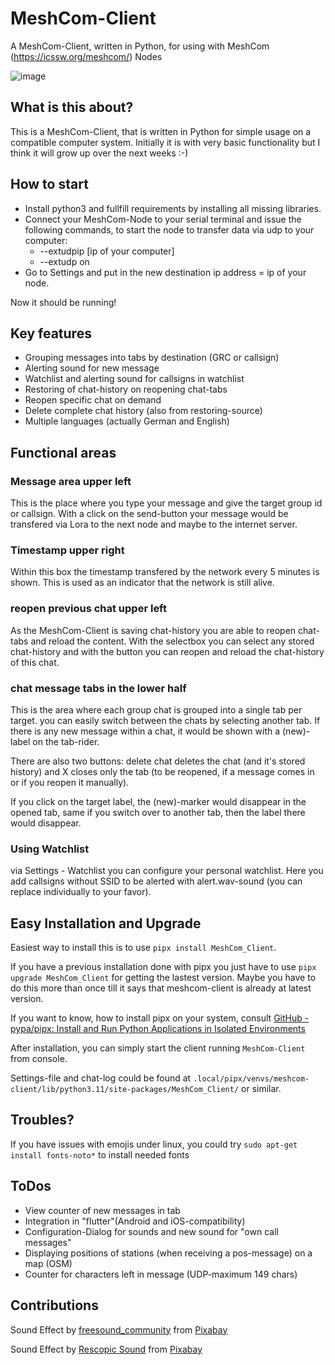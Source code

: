 # MeshCom-Client

A MeshCom-Client, written in Python, for using with MeshCom (https://icssw.org/meshcom/) Nodes

![image](https://github.com/user-attachments/assets/60b6d916-7173-42fe-9ea1-8844415e176a)

## What is this about?

This is a MeshCom-Client, that is written in Python for simple usage on a compatible computer system. Initially it is with very basic functionality but I think it will grow up over the next weeks :-)

## How to start

* Install python3 and fullfill requirements by installing all missing libraries.
* Connect your MeshCom-Node to your serial terminal and issue the following commands, to start the node to transfer data via udp to your computer:
  - --extudpip [ip of your computer]
  - --extudp on
* Go to Settings and put in the new destination ip address = ip of your node.

Now it should be running!

## Key features

* Grouping messages into tabs by destination (GRC or callsign)
* Alerting sound for new message
* Watchlist and alerting sound for callsigns in watchlist
* Restoring of chat-history on reopening chat-tabs
* Reopen specific chat on demand
* Delete complete chat history (also from restoring-source)
* Multiple languages (actually German and English)

## Functional areas

### Message area upper left

This is the place where you type your message and give the target group id or callsign. With a click on the send-button your message would be transfered via Lora to the next node and maybe to the internet server.

### Timestamp upper right

Within this box the timestamp transfered by the network every 5 minutes is shown. This is used as an indicator that the network is still alive.

### reopen previous chat upper left

As the MeshCom-Client is saving chat-history you are able to reopen chat-tabs and reload the content. With the selectbox you can select any stored chat-history and with the button you can reopen and reload the chat-history of this chat.

### chat message tabs in the lower half

This is the area where each group chat is grouped into a single tab per target. you can easily switch between the chats by selecting another tab. If there is any new message within a chat, it would be shown with a (new)-label on the tab-rider.

There are also two buttons: delete chat deletes the chat (and it's stored history) and X closes only the tab (to be reopened, if a message comes in or if you reopen it manually).

If you click on the target label, the (new)-marker would disappear in the opened tab, same if you switch over to another tab, then the label there would disappear.

### Using Watchlist

via Settings - Watchlist you can configure your personal watchlist. Here you add callsigns without SSID to be alerted with alert.wav-sound (you can replace individually to your favor).

## Easy Installation and Upgrade

Easiest way to install this is to use `pipx install MeshCom_Client`.

If you have a previous installation done with pipx you just have to use `pipx upgrade MeshCom_Client` for getting the lastest version. Maybe you have to do this more than once till it says that meshcom-client is already at latest version.

If you want to know, how to install pipx on your system, consult [GitHub - pypa/pipx: Install and Run Python Applications in Isolated Environments](https://github.com/pypa/pipx)

After installation, you can simply start the client running `MeshCom-Client` from console.

Settings-file and chat-log could be found at `.local/pipx/venvs/meshcom-client/lib/python3.11/site-packages/MeshCom_Client/` or similar.

## Troubles?

If you have issues with emojis under linux, you could try `sudo apt-get install fonts-noto*` to install needed fonts

## ToDos

* View counter of new messages in tab
* Integration in "flutter"(Android and iOS-compatibility)
* Configuration-Dialog for sounds and new sound for "own call messages"
* Displaying positions of stations (when receiving a pos-message) on a map (OSM)
* Counter for characters left in message (UDP-maximum 149 chars)

## Contributions

Sound Effect by <a href="https://pixabay.com/de/users/freesound_community-46691455/?utm_source=link-attribution&utm_medium=referral&utm_campaign=music&utm_content=40821">freesound_community</a> from <a href="https://pixabay.com/sound-effects//?utm_source=link-attribution&utm_medium=referral&utm_campaign=music&utm_content=40821">Pixabay</a>

Sound Effect by <a href="https://pixabay.com/de/users/rescopicsound-45188866/?utm_source=link-attribution&utm_medium=referral&utm_campaign=music&utm_content=230478">Rescopic Sound</a> from <a href="https://pixabay.com/sound-effects//?utm_source=link-attribution&utm_medium=referral&utm_campaign=music&utm_content=230478">Pixabay</a>
